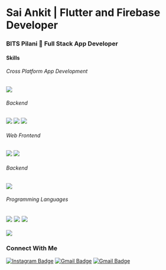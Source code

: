 # Sai Ankit | Flutter and Firebase Developer

### BITS Pilani 🚀 Full Stack App Developer

#### Skills
###### Cross Platform App Development
<img src = "https://www.vectorlogo.zone/logos/flutterio/flutterio-ar21.svg">

###### Backend

<img src = "https://www.vectorlogo.zone/logos/firebase/firebase-ar21.svg"> <img src = "https://www.vectorlogo.zone/logos/nodejs/nodejs-ar21.svg"> <img src ="https://www.vectorlogo.zone/logos/expressjs/expressjs-ar21.svg">

###### Web Frontend
<img src = "https://www.vectorlogo.zone/logos/w3_html5/w3_html5-ar21.svg"> <img src = "https://www.vectorlogo.zone/logos/javascript/javascript-ar21.svg">

###### Backend
<img src = "https://www.vectorlogo.zone/logos/mongodb/mongodb-ar21.svg">

###### Programming Languages
<img src ="https://www.vectorlogo.zone/logos/dartlang/dartlang-ar21.svg"> <img src="https://raw.githubusercontent.com/actions/starter-workflows/eeaa6d60cdfb9392799ce9942051b0739f2f511e/icons/c-cpp.svg"> <img src="https://www.vectorlogo.zone/logos/python/python-ar21.svg">
-
<img src="https://github-readme-stats.vercel.app/api?username=saiankit&hide_border=false&hide=[%22contribs%22]&show_icons=true&title_color=211165&text_color=212861&icon_color=ff3456">


### Connect With Me

[![Instagram Badge](https://www.vectorlogo.zone/logos/instagram/instagram-icon.svg)](www.instagram.com/saiankit30)  [![Gmail Badge](https://www.vectorlogo.zone/logos/gmail/gmail-icon.svg)](mailto:saiankit30@gmail.com)  [![Gmail Badge](https://www.vectorlogo.zone/logos/medium/medium-icon.svg)](https://medium.com/@saiankit30)
